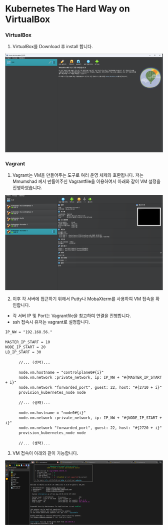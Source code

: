 # Kubernetes The Hard Way on VirtualBox

### VirtualBox
1. VirtualBox를 Download 후 install 합니다.

![alt text](image.png)

### Vagrant

1. Vagrant는 VM을 만들어주는 도구로 여러 운영 체제와 호환됩니다. 저는 Mmumshad 께서 만들어주신 Vagrantfile을 이용하여서 아래와 같이 VM 설정을 진행하였습니다.

![alt text](image-1.png)

2. 이후 각 서버에 접근하기 위해서 Putty나 MobaXterm를 사용하여 VM 접속을 확인합니다.
 - 각 서버 IP 및 Port는 Vagrantfile을 참고하여 연결을 진행합니다.
 - ssh 접속시 유저는 vagrant로 설정합니다.

```
IP_NW = "192.168.56."

MASTER_IP_START = 10
NODE_IP_START = 20
LB_IP_START = 30

      //... (생략)...

      node.vm.hostname = "controlplane0#{i}"
      node.vm.network :private_network, ip: IP_NW + "#{MASTER_IP_START + i}"
      node.vm.network "forwarded_port", guest: 22, host: "#{2710 + i}"
      provision_kubernetes_node node

      //... (생략)...

      node.vm.hostname = "node0#{i}"
      node.vm.network :private_network, ip: IP_NW + "#{NODE_IP_START + i}"
      node.vm.network "forwarded_port", guest: 22, host: "#{2720 + i}"
      provision_kubernetes_node node

      //... (생략)...

```
3. VM 접속이 아래와 같이 가능합니다.

![alt text](image-2.png)